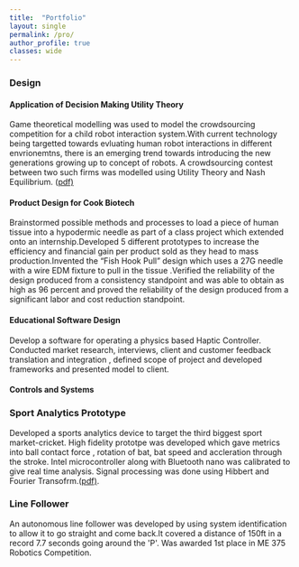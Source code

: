 ```yaml
---
title:  "Portfolio"
layout: single
permalink: /pro/
author_profile: true
classes: wide
---
```

<!--
  Minimal Mistakes Jekyll Theme 4.16.6 by Michael Rose
  Copyright 2013-2019 Michael Rose - mademistakes.com | @mmistakes
  Free for personal and commercial use under the MIT license
  https://github.com/mmistakes/minimal-mistakes/blob/master/LICENSE
-->
<html lang="en" class="no-js">
  <head>
    <meta charset="utf-8">

  <title>Portfolio</title>
  <meta name="description" content="projects">
  <meta name="Umair Sarwar" content="projects">

</head>

<body>
  <h3>Design</h3>
  <h4>Application of Decision Making Utility Theory</h4>
  <p>Game theoretical modelling was used to model the crowdsourcing competition for a child robot interaction system.With current technology being targetted towards evluating human robot interactions in different envrionemtns, there is an emerging trend towards introducing the new generations growing up to concept of robots. A crowdsourcing contest between two such firms was modelled using Utility Theory and Nash Equilibrium. (<a href="/assets/a.pdf">pdf)</a>
  <h4>Product Design for Cook Biotech</h4>
  <p>Brainstormed possible methods and processes to load a piece of human tissue into a hypodermic needle as part of a class project which extended onto an internship.Developed 5 different prototypes to increase the efficiency and financial gain per product sold as they head to mass production.Invented the “Fish Hook Pull” design which uses a 27G needle with a wire EDM fixture to pull in the tissue .Verified the reliability of the design produced from a consistency standpoint and was able to obtain as high as 96 percent and proved the reliability of the design produced from a significant labor and cost reduction standpoint.</p>
  <h4>Educational Software Design</h4>
  <p>Develop a software for operating a physics based Haptic Controller. Conducted market research, interviews, client and customer feedback translation and integration , defined scope of project and developed frameworks and presented model to client.</p>
  <h4>Controls and Systems</h4>
  <h3>Sport Analytics Prototype</h3>
  <p>Developed a sports analytics device to target the third biggest sport market-cricket. High fidelity prototpe was developed which gave metrics into ball contact force , rotation of bat, bat speed and accleration through the stroke. Intel microcontroller along with Bluetooth nano was calibrated to give real time analysis. Signal processing was done using Hibbert and Fourier Transofrm.(<a href="/assets/DTEC.pdf">pdf)</a>.</p>
  <h3>Line Follower</h3>
  <p>An autonomous line follower was developed by using system identification to allow it to go straight and come back.It covered a distance of 150ft in a record 7.7 seconds going around the 'P'. Was awarded 1st place in ME 375 Robotics Competition.</p>

 
</body>
</html>

